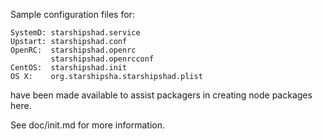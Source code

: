 Sample configuration files for:
```
SystemD: starshipshad.service
Upstart: starshipshad.conf
OpenRC:  starshipshad.openrc
         starshipshad.openrcconf
CentOS:  starshipshad.init
OS X:    org.starshipsha.starshipshad.plist
```
have been made available to assist packagers in creating node packages here.

See doc/init.md for more information.
